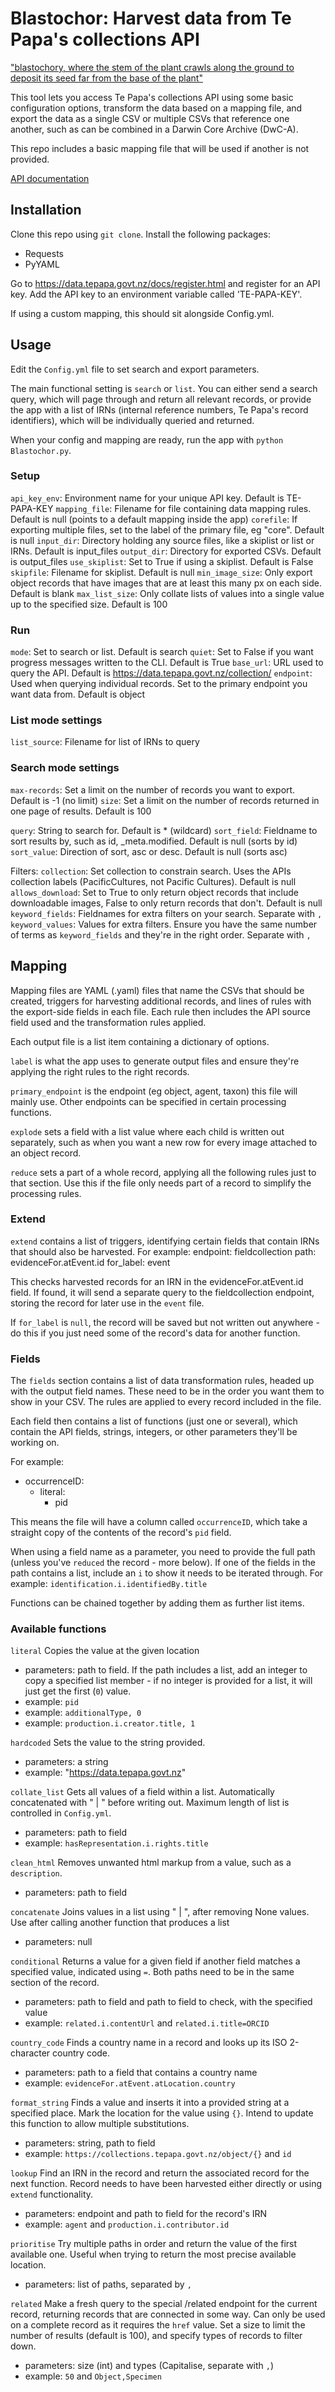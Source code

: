 # Blastochor: Harvest data from Te Papa's collections API

["blastochory, where the stem of the plant crawls along the ground to deposit its seed far from the base of the plant"](https://en.wikipedia.org/wiki/Seed_dispersal#Autochory)

This tool lets you access Te Papa's collections API using some basic configuration options, transform the data based on a mapping file, and export the data as a single CSV or multiple CSVs that reference one another, such as can be combined in a Darwin Core Archive (DwC-A).

This repo includes a basic mapping file that will be used if another is not provided.

[API documentation](https://data.tepapa.govt.nz/docs/)

## Installation
Clone this repo using `git clone`. Install the following packages:
- Requests
- PyYAML

Go to https://data.tepapa.govt.nz/docs/register.html and register for an API key. Add the API key to an environment variable called 'TE-PAPA-KEY'.

If using a custom mapping, this should sit alongside Config.yml.

## Usage
Edit the `Config.yml` file to set search and export parameters.

The main functional setting is `search` or `list`. You can either send a search query, which will page through and return all relevant records, or provide the app with a list of IRNs (internal reference numbers, Te Papa's record identifiers), which will be individually queried and returned.

When your config and mapping are ready, run the app with `python Blastochor.py`.

### Setup
`api_key_env`: Environment name for your unique API key. Default is TE-PAPA-KEY
`mapping_file`: Filename for file containing data mapping rules. Default is null (points to a default mapping inside the app)
`corefile`: If exporting multiple files, set to the label of the primary file, eg "core". Default is null
`input_dir`: Directory holding any source files, like a skiplist or list or IRNs. Default is input_files
`output_dir`: Directory for exported CSVs. Default is output_files
`use_skiplist`: Set to True if using a skiplist. Default is False
`skipfile`: Filename for skiplist. Default is null
`min_image_size`: Only export object records that have images that are at least this many px on each side. Default is blank
`max_list_size`: Only collate lists of values into a single value up to the specified size. Default is 100

### Run
`mode`: Set to search or list. Default is search
`quiet`: Set to False if you want progress messages written to the CLI. Default is True
`base_url`: URL used to query the API. Default is https://data.tepapa.govt.nz/collection/
`endpoint`: Used when querying individual records. Set to the primary endpoint you want data from. Default is object

### List mode settings
`list_source`: Filename for list of IRNs to query

### Search mode settings
`max-records`: Set a limit on the number of records you want to export. Default is -1 (no limit)
`size`: Set a limit on the number of records returned in one page of results. Default is 100

`query`: String to search for. Default is * (wildcard)
`sort_field`: Fieldname to sort results by, such as id, \_meta.modified. Default is null (sorts by id)
`sort_value`: Direction of sort, asc or desc. Default is null (sorts asc)

Filters:
`collection`: Set collection to constrain search. Uses the APIs collection labels (PacificCultures, not Pacific Cultures). Default is null
`allows_download`: Set to True to only return object records that include downloadable images, False to only return records that don't. Default is null
`keyword_fields`: Fieldnames for extra filters on your search. Separate with `, `
`keyword_values`: Values for extra filters. Ensure you have the same number of terms as `keyword_fields` and they're in the right order. Separate with `, `

## Mapping
Mapping files are YAML (.yaml) files that name the CSVs that should be created, triggers for harvesting additional records, and lines of rules with the export-side fields in each file. Each rule then includes the API source field used and the transformation rules applied.

Each output file is a list item containing a dictionary of options.

`label` is what the app uses to generate output files and ensure they're applying the right rules to the right records.

`primary_endpoint` is the endpoint (eg object, agent, taxon) this file will mainly use. Other endpoints can be specified in certain processing functions.

`explode` sets a field with a list value where each child is written out separately, such as when you want a new row for every image attached to an object record.

`reduce` sets a part of a whole record, applying all the following rules just to that section. Use this if the file only needs part of a record to simplify the processing rules.

### Extend
`extend` contains a list of triggers, identifying certain fields that contain IRNs that should also be harvested. For example:
endpoint: fieldcollection
path: evidenceFor.atEvent.id
for_label: event

This checks harvested records for an IRN in the evidenceFor.atEvent.id field. If found, it will send a separate query to the fieldcollection endpoint, storing the record for later use in the `event` file.

If `for_label` is `null`, the record will be saved but not written out anywhere - do this if you just need some of the record's data for another function.

### Fields
The `fields` section contains a list of data transformation rules, headed up with the output field names. These need to be in the order you want them to show in your CSV. The rules are applied to every record included in the file.

Each field then contains a list of functions (just one or several), which contain the API fields, strings, integers, or other parameters they'll be working on.

For example:
- occurrenceID:
  - literal:
    - pid

This means the file will have a column called `occurrenceID`, which take a straight copy of the contents of the record's `pid` field.

When using a field name as a parameter, you need to provide the full path (unless you've `reduced` the record - more below). If one of the fields in the path contains a list, include an `i` to show it needs to be iterated through. For example:
`identification.i.identifiedBy.title`

Functions can be chained together by adding them as further list items.

### Available functions
`literal`
Copies the value at the given location
- parameters: path to field. If the path includes a list, add an integer to copy a specified list member - if no integer is provided for a list, it will just get the first (`0`) value.
- example: `pid`
- example: `additionalType, 0`
- example: `production.i.creator.title, 1`

`hardcoded`
Sets the value to the string provided.
- parameters: a string
- example: "https://data.tepapa.govt.nz"

`collate_list`
Gets all values of a field within a list. Automatically concatenated with " | " before writing out. Maximum length of list is controlled in `Config.yml`.
- parameters: path to field
- example: `hasRepresentation.i.rights.title`

`clean_html`
Removes unwanted html markup from a value, such as a `description`.
- parameters: path to field

`concatenate`
Joins values in a list using " | ", after removing None values. Use after calling another function that produces a list
- parameters: null

`conditional`
Returns a value for a given field if another field matches a specified value, indicated using `=`. Both paths need to be in the same section of the record.
- parameters: path to field and path to field to check, with the specified value
- example: `related.i.contentUrl` and `related.i.title=ORCID`

`country_code`
Finds a country name in a record and looks up its ISO 2-character country code.
- parameters: path to a field that contains a country name
- example: `evidenceFor.atEvent.atLocation.country`

`format_string`
Finds a value and inserts it into a provided string at a specified place. Mark the location for the value using `{}`. Intend to update this function to allow multiple substitutions.
- parameters: string, path to field
- example: `https://collections.tepapa.govt.nz/object/{}` and `id`

`lookup`
Find an IRN in the record and return the associated record for the next function. Record needs to have been harvested either directly or using `extend` functionality.
- parameters: endpoint and path to field for the record's IRN
- example: `agent` and `production.i.contributor.id`

`prioritise`
Try multiple paths in order and return the value of the first available one. Useful when trying to return the most precise available location.
- parameters: list of paths, separated by `, `

`related`
Make a fresh query to the special /related endpoint for the current record, returning records that are connected in some way. Can only be used on a complete record as it requires the `href` value. Set a size to limit the number of results (default is 100), and specify types of records to filter down.
- parameters: size (int) and types (Capitalise, separate with `,`)
- example: `50` and `Object,Specimen`